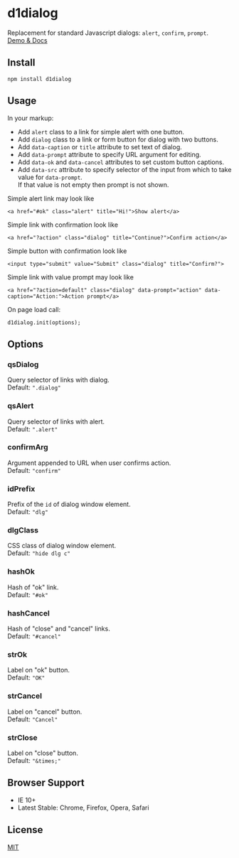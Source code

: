 # d1dialog

Replacement for standard Javascript dialogs: ``alert``, ``confirm``, ``prompt``.  
[Demo & Docs](http://vadimkor.ru/projects/d1#dialog)

## Install

```
npm install d1dialog
```

## Usage

In your markup:
* Add ``alert`` class to a link for simple alert with one button.
* Add ``dialog`` class to a link or form button for dialog with two buttons.
* Add ``data-caption`` or ``title`` attribute to set text of dialog.
* Add ``data-prompt`` attribute to specify URL argument for editing.
* Add ``data-ok`` and ``data-cancel`` attributes to set custom button captions.
* Add ``data-src`` attribute to specify selector of the input from which to take value for ``data-prompt``.  
If that value is not empty then prompt is not shown.

Simple alert link may look like
```
<a href="#ok" class="alert" title="Hi!">Show alert</a>
```

Simple link with confirmation look like
```
<a href="?action" class="dialog" title="Continue?">Confirm action</a>
```

Simple button with confirmation look like
```
<input type="submit" value="Submit" class="dialog" title="Confirm?">
```

Simple link with value prompt may look like
```
<a href="?action=default" class="dialog" data-prompt="action" data-caption="Action:">Action prompt</a>
```


On page load call:
```
d1dialog.init(options);
```

## Options

### qsDialog

Query selector of links with dialog.  
Default: ``".dialog"``

### qsAlert

Query selector of links with alert.  
Default: ``".alert"``

### confirmArg

Argument appended to URL when user confirms action.  
Default: ``"confirm"``

### idPrefix

Prefix of the ``id`` of dialog window element.  
Default: ``"dlg"``

### dlgClass

CSS class of dialog window element.  
Default: ``"hide dlg c"``

### hashOk

Hash of "ok" link.  
Default: ``"#ok"``

### hashCancel

Hash of "close" and "cancel" links.  
Default: ``"#cancel"``

### strOk

Label on "ok" button.  
Default: ``"OK"``

### strCancel

Label on "cancel" button.  
Default: ``"Cancel"``

### strClose

Label on "close" button.  
Default: ``"&times;"``

## Browser Support

* IE 10+
* Latest Stable: Chrome, Firefox, Opera, Safari

## License

[MIT](./LICENSE)
